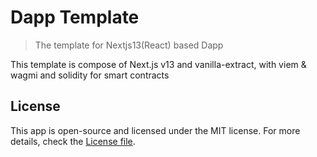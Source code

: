 # Dapp Template

> The template for Nextjs13(React) based Dapp

This template is compose of Next.js v13 and vanilla-extract, with viem & wagmi and solidity for smart contracts

## License

This app is open-source and licensed under the MIT license. For more details, check the [License file](LICENSE).
